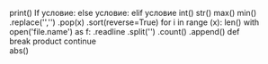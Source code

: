 print() 
If условие: 
else условие: 
elif условие 
int() 
str() 
max() 
min() 
.replace('','') 
.pop(x) 
.sort(reverse=True) 
for i in range (x): 
len() 
with open('file.name') as f: 
.readline 
.split('') 
.count() 
.append() 
def   
break 
product 
continue  
abs() 
 

